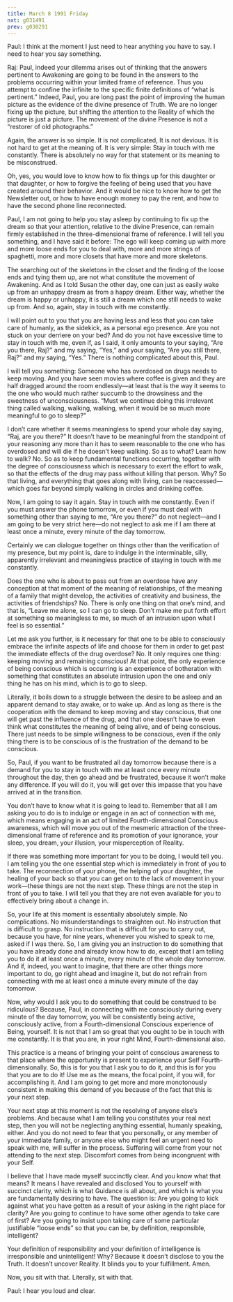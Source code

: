 ```yaml
---
title: March 8 1991 Friday
nxt: g031491
prev: g030291
---
```


Paul: I think at the moment I just need to hear anything you have to
say. I need to hear you say something.

Raj: Paul, indeed your dilemma arises out of thinking that the answers
pertinent to Awakening are going to be found in the answers to the
problems occurring within your limited frame of reference. Thus you
attempt to confine the infinite to the specific finite definitions of
“what is pertinent.” Indeed, Paul, you are long past the point of
improving the human picture as the evidence of the divine presence of
Truth. We are no longer fixing up the picture, but shifting the
attention to the Reality of which the picture is just a picture. The
movement of the divine Presence is not a “restorer of old photographs.”

Again, the answer is so simple. It is not complicated, It is not
devious. It is not hard to get at the meaning of. It is very simple:
Stay in touch with me constantly. There is absolutely no way for that
statement or its meaning to be misconstrued.

Oh, yes, you would love to know how to fix things up for this daughter
or that daughter, or how to forgive the feeling of being used that you
have created around their behavior. And it would be nice to know how to
get the Newsletter out, or how to have enough money to pay the rent, and
how to have the second phone line reconnected.

Paul, I am not going to help you stay asleep by continuing to fix up the
dream so that your attention, relative to the divine Presence, can
remain firmly established in the three-dimensional frame of reference. I
will tell you something, and I have said it before: The ego will keep
coming up with more and more loose ends for you to deal with, more and
more strings of spaghetti, more and more closets that have more and more
skeletons.

The searching out of the skeletons in the closet and the finding of the
loose ends and tying them up, are not what constitute the movement of
Awakening. And as I told Susan the other day, one can just as easily
wake up from an unhappy dream as from a happy dream. Either way, whether
the dream is happy or unhappy, it is still a dream which one still needs
to wake up from. And so, again, stay in touch with me constantly.

I will point out to you that you are having less and less that you can
take care of humanly, as the sidekick, as a personal ego presence. Are
you not stuck on your derriere on your bed? And do you not have
excessive time to stay in touch with me, even if, as I said, it only
amounts to your saying, “Are you there, Raj?” and my saying, “Yes,” and
your saying, “Are you still there, Raj?” and my saying, “Yes.” There is
nothing complicated about this, Paul.

I will tell you something: Someone who has overdosed on drugs needs to
keep moving. And you have seen movies where coffee is given and they are
half dragged around the room endlessly—at least that is the way it seems
to the one who would much rather succumb to the drowsiness and the
sweetness of unconsciousness. “Must we continue doing this irrelevant
thing called walking, walking, walking, when it would be so much more
meaningful to go to sleep?”

I don’t care whether it seems meaningless to spend your whole day
saying, “Raj, are you there?” It doesn’t have to be meaningful from the
standpoint of your reasoning any more than it has to seem reasonable to
the one who has overdosed and will die if he doesn’t keep walking. So as
to what? Learn how to walk? No. So as to keep fundamental functions
occurring, together with the degree of consciousness which is necessary
to exert the effort to walk, so that the effects of the drug may pass
without killing that person. Why? So that living, and everything that
goes along with living, can be reaccessed—which goes far beyond simply
walking in circles and drinking coffee.

Now, I am going to say it again. Stay in touch with me constantly. Even
if you must answer the phone tomorrow, or even if you must deal with
something other than saying to me, “Are you there?” do not neglect—and I
am going to be very strict here—do not neglect to ask me if I am there
at least once a minute, every minute of the day tomorrow.

Certainly we can dialogue together on things other than the verification
of my presence, but my point is, dare to indulge in the interminable,
silly, apparently irrelevant and meaningless practice of staying in
touch with me constantly.

Does the one who is about to pass out from an overdose have any
conception at that moment of the meaning of relationships, of the
meaning of a family that might develop, the activities of creativity and
business, the activities of friendships? No. There is only one thing on
that one’s mind, and that is, “Leave me alone, so I can go to sleep.
Don’t make me put forth effort at something so meaningless to me, so
much of an intrusion upon what I feel is so essential.”

Let me ask you further, is it necessary for that one to be able to
consciously embrace the infinite aspects of life and choose for them in
order to get past the immediate effects of the drug overdose? No. It
only requires one thing: keeping moving and remaining conscious! At that
point, the only experience of being conscious which is occurring is an
experience of botheration with something that constitutes an absolute
intrusion upon the one and only thing he has on his mind, which is to go
to sleep.

Literally, it boils down to a struggle between the desire to be asleep
and an apparent demand to stay awake, or to wake up. And as long as
there is the cooperation with the demand to keep moving and stay
conscious, that one will get past the influence of the drug, and that
one doesn’t have to even think what constitutes the meaning of being
alive, and of being conscious. There just needs to be simple willingness
to be conscious, even if the only thing there is to be conscious of is
the frustration of the demand to be conscious.

So, Paul, if you want to be frustrated all day tomorrow because there is
a demand for you to stay in touch with me at least once every minute
throughout the day, then go ahead and be frustrated, because it won’t
make any difference. If you will do it, you will get over this impasse
that you have arrived at in the transition.

You don’t have to know what it is going to lead to. Remember that all I
am asking you to do is to indulge or engage in an act of connection with
me, which means engaging in an act of limited Fourth-dimensional
Conscious awareness, which will move you out of the mesmeric attraction
of the three-dimensional frame of reference and its promotion of your
ignorance, your sleep, you dream, your illusion, your misperception of
Reality.

If there was something more important for you to be doing, I would tell
you. I am telling you the one essential step which is immediately in
front of you to take. The reconnection of your phone, the helping of
your daughter, the healing of your back so that you can get on to the
lack of movement in your work—these things are not the next step. These
things are not the step in front of you to take. I will tell you that
they are not even available for you to effectively bring about a change
in.

So, your life at this moment is essentially absolutely simple. No
complications. No misunderstandings to straighten out. No instruction
that is difficult to grasp. No instruction that is difficult for you to
carry out, because you have, for nine years, whenever you wished to
speak to me, asked if I was there. So, I am giving you an instruction to
do something that you have already done and already know how to do,
except that I am telling you to do it at least once a minute, every
minute of the whole day tomorrow. And if, indeed, you want to imagine,
that there are other things more important to do, go right ahead and
imagine it, but do not refrain from connecting with me at least once a
minute every minute of the day tomorrow.

Now, why would I ask you to do something that could be construed to be
ridiculous? Because, Paul, in connecting with me consciously during
every minute of the day tomorrow, you will be consistently being active,
consciously active, from a Fourth-dimensional Conscious experience of
Being, yourself. It is not that I am so great that you ought to be in
touch with me constantly. It is that you are, in your right Mind,
Fourth-dimensional also.

This practice is a means of bringing your point of conscious awareness
to that place where the opportunity is present to experience your Self
Fourth-dimensionally. So, this is for you that I ask you to do it, and
this is for you that you are to do it! Use me as the means, the focal
point, if you will, for accomplishing it. And I am going to get more and
more monotonously consistent in making this demand of you because of the
fact that this is your next step.

Your next step at this moment is not the resolving of anyone else’s
problems. And because what I am telling you constitutes your real next
step, then you will not be neglecting anything essential, humanly
speaking, either. And you do not need to fear that you personally, or
any member of your immediate family, or anyone else who might feel an
urgent need to speak with me, will suffer in the process. Suffering will
come from your not attending to the next step. Discomfort comes from
being incongruent with your Self.

I believe that I have made myself succinctly clear. And you know what
that means? It means I have revealed and disclosed You to yourself with
succinct clarity, which is what Guidance is all about, and which is what
you are fundamentally desiring to have. The question is: Are you going
to kick against what you have gotten as a result of your asking in the
right place for clarity? Are you going to continue to have some other
agenda to take care of first? Are you going to insist upon taking care
of some particular justifiable “loose ends” so that you can be, by
definition, responsible, intelligent?

Your definition of responsibility and your definition of intelligence is
irresponsible and unintelligent! Why? Because it doesn’t disclose to you
the Truth. It doesn’t uncover Reality. It blinds you to your
fulfillment. Amen.

Now, you sit with that. Literally, sit with that.

Paul: I hear you loud and clear.
